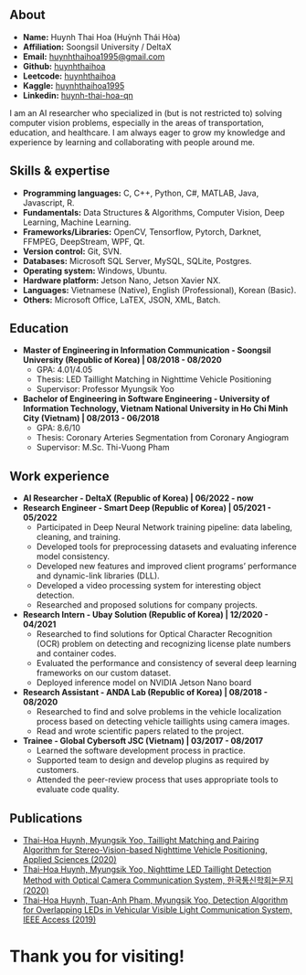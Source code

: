 ## About 

- **Name:** Huynh Thai Hoa (Huỳnh Thái Hòa)
- **Affiliation:** Soongsil University / DeltaX
- **Email:** huynhthaihoa1995@gmail.com
- **Github:** [huynhthaihoa](www.github.com/huynhthaihoa)
- **Leetcode:** [huynhthaihoa](www.leetcode.com/huynhthaihoa)
- **Kaggle:** [huynhthaihoa1995](www.kaggle.com/huynhthaihoa1995)
- **Linkedin:** [huynh-thai-hoa-qn](www.linkedin.com/in/huynh-thai-hoa-qn/)

I am an AI researcher who specialized in (but is not restricted to) solving computer vision problems, especially in the areas of transportation, education, and healthcare. I am always eager to grow my knowledge and experience by learning and collaborating with people around me.

## Skills & expertise

- **Programming languages:** C, C++, Python, C#, MATLAB, Java, Javascript, R.
- **Fundamentals:** Data Structures & Algorithms, Computer Vision, Deep Learning, Machine Learning.
- **Frameworks/Libraries:** OpenCV, Tensorflow, Pytorch, Darknet, FFMPEG, DeepStream, WPF, Qt.
- **Version control:** Git, SVN.
- **Databases:** Microsoft SQL Server, MySQL, SQLite, Postgres.
- **Operating system:** Windows, Ubuntu.
- **Hardware platform:** Jetson Nano, Jetson Xavier NX.
- **Languages:** Vietnamese (Native), English (Professional), Korean (Basic).
- **Others:** Microsoft Office, LaTEX, JSON, XML, Batch.

## Education
- **Master of Engineering in Information Communication - Soongsil University (Republic of Korea) | 08/2018 - 08/2020**
  - GPA: 4.01/4.05
  - Thesis: LED Taillight Matching in Nighttime Vehicle Positioning
  - Supervisor: Professor Myungsik Yoo
- **Bachelor of Engineering in Software Engineering - University of Information Technology, Vietnam National University in Ho Chi Minh City (Vietnam) | 08/2013 - 06/2018**
  - GPA: 8.6/10
  - Thesis: Coronary Arteries Segmentation from Coronary Angiogram
  - Supervisor: M.Sc. Thi-Vuong Pham

## Work experience
- **AI Researcher - DeltaX (Republic of Korea) | 06/2022 - now**
- **Research Engineer - Smart Deep (Republic of Korea) | 05/2021 - 05/2022**
  - Participated in Deep Neural Network training pipeline: data labeling, cleaning, and training.
  - Developed tools for preprocessing datasets and evaluating inference model consistency.
  - Developed new features and improved client programs’ performance and dynamic-link
libraries (DLL).
  - Developed a video processing system for interesting object detection.
  - Researched and proposed solutions for company projects.
- **Research Intern - Ubay Solution (Republic of Korea) | 12/2020 - 04/2021**
  - Researched to find solutions for Optical Character Recognition (OCR) problem on detecting
and recognizing license plate numbers and container codes.
  - Evaluated the performance and consistency of several deep learning frameworks on our
custom dataset.
  - Deployed inference model on NVIDIA Jetson Nano board
- **Research Assistant  - ANDA Lab (Republic of Korea) | 08/2018 - 08/2020**
  - Researched to find and solve problems in the vehicle localization process based on detecting vehicle taillights using camera images.
  - Read and wrote scientific papers related to the project.
- **Trainee - Global Cybersoft JSC (Vietnam) | 03/2017 - 08/2017**
  - Learned the software development process in practice.
  - Supported team to design and develop plugins as required by customers.
  - Attended the peer-review process that uses appropriate tools to evaluate code quality.
 
 ## Publications
- [Thai-Hoa Huynh, Myungsik Yoo, Taillight Matching and Pairing Algorithm for Stereo-Vision-based Nighttime Vehicle Positioning, Applied Sciences (2020)](https://www.mdpi.com/2076-3417/10/19/6800)
- [Thai-Hoa Huynh, Myungsik Yoo, Nighttime LED Taillight Detection Method with Optical Camera Communication System, 한국통신학회논문지 (2020)](https://www.dbpia.co.kr/journal/articleDetail?nodeId=NODE10440000)
- [Thai-Hoa Huynh, Tuan-Anh Pham, Myungsik Yoo, Detection Algorithm for Overlapping LEDs in Vehicular Visible Light Communication System, IEEE Access (2019)](https://ieeexplore.ieee.org/document/8792184)

# Thank you for visiting!
